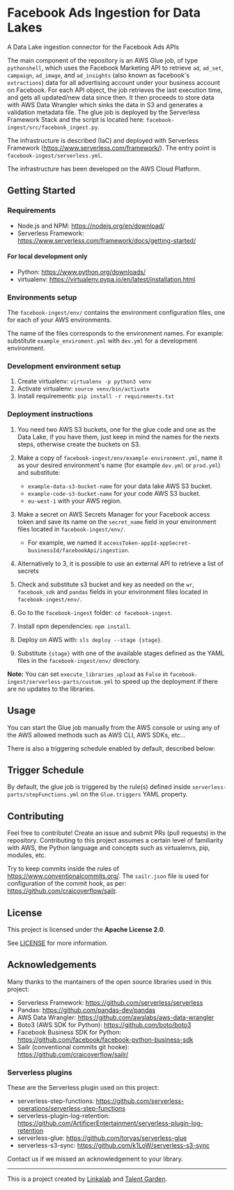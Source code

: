 # Facebook Ads Ingestion for Data Lakes

A Data Lake ingestion connector for the Facebook Ads APIs

The main component of the repository is an AWS Glue job, of type `pythonshell`, which uses the Facebook Marketing API to retrieve `ad`, `ad_set`, `campaign`, `ad_image`, and `ad_insights` (also known as facebook's `extractions`) data for all advertising account under your business account on Facebook. For each API object, the job retrieves the last execution time, and gets all updated/new data since then. It then proceeds to store data with AWS Data Wrangler which sinks the data in S3 and generates a validation metadata file. The glue job is deployed by the Serverless Framework Stack and the script is located here: `facebook-ingest/src/facebook_ingest.py`.

The infrastructure is described (IaC) and deployed with Serverless Framework (https://www.serverless.com/framework/). The entry point is `facebook-ingest/serverless.yml`.

The infrastructure has been developed on the AWS Cloud Platform.

## Getting Started

### Requirements

- Node.js and NPM: https://nodejs.org/en/download/
- Serverless Framework: https://www.serverless.com/framework/docs/getting-started/

#### For local development only

- Python: https://www.python.org/downloads/
- virtualenv: https://virtualenv.pypa.io/en/latest/installation.html

### Environments setup

The `facebook-ingest/env/` contains the environment configuration files, one for each of your AWS environments.

The name of the files corresponds to the environment names. For example: substitute `example_enviroment.yml` with `dev.yml` for a development environment.

### Development environment setup

1. Create virtualenv: `virtualenv -p python3 venv`
2. Activate virtualenv: `source venv/bin/activate`
3. Install requirements: `pip install -r requirements.txt`

### Deployment instructions

1. You need two AWS S3 buckets, one for the glue code and one as the Data Lake, if you have them, just keep in mind the names for the nexts steps, otherwise create the buckets on S3.

2. Make a copy of `facebook-ingest/env/example-environment.yml`, name it as your desired environment's name (for example `dev.yml` or `prod.yml`) and substitute:

   - `example-data-s3-bucket-name` for your data lake AWS S3 bucket.
   - `example-code-s3-bucket-name` for your code AWS S3 bucket.
   - `eu-west-1` with your AWS region.

3. Make a secret on AWS Secrets Manager for your Facebook access token and save its name on the `secret_name` field in your environment files located in `facebook-ingest/env/`.

   - For example, we named it `accessToken-appId-appSecret-businessId/facebookApi/ingestion`.

4. Alternatively to 3, it is possible to use an external API to retrieve a list of secrets

5. Check and substitute s3 bucket and key as needed on the `wr`, `facebook_sdk` and `pandas` fields in your environment files located in `facebook-ingest/env/`.

6. Go to the `facebook-ingest` folder: `cd facebook-ingest`.

7. Install npm dependencies: `npm install`.

8.  Deploy on AWS with: `sls deploy --stage {stage}`.
   1. Substitute `{stage}` with one of the available stages defined as the YAML files in the `facebook-ingest/env/` directory.

**Note:** You can set `execute_libraries_upload` as `False` in `facebook-ingest/serverless-parts/custom.yml` to speed up the deployment if there are no updates to the libraries.

## Usage

You can start the Glue job manually from the AWS console or using any of the AWS allowed methods such as AWS CLI, AWS SDKs, etc...

There is also a triggering schedule enabled by default, described below:

## Trigger Schedule

By default, the glue job is triggered by the rule(s) defined inside `serverless-parts/stepFunctions.yml` on the `Glue.triggers` YAML property.

## Contributing

Feel free to contribute! Create an issue and submit PRs (pull requests) in the repository. Contributing to this project assumes a certain level of familiarity with AWS, the Python language and concepts such as virtualenvs, pip, modules, etc.

Try to keep commits inside the rules of https://www.conventionalcommits.org/. The `sailr.json` file is used for configuration of the commit hook, as per: https://github.com/craicoverflow/sailr.

## License

This project is licensed under the **Apache License 2.0**.

See [LICENSE](LICENSE) for more information.

## Acknowledgements

Many thanks to the mantainers of the open source libraries used in this project:

- Serverless Framework: https://github.com/serverless/serverless
- Pandas: https://github.com/pandas-dev/pandas
- AWS Data Wrangler: https://github.com/awslabs/aws-data-wrangler
- Boto3 (AWS SDK for Python): https://github.com/boto/boto3
- Facebook Business SDK for Python: https://github.com/facebook/facebook-python-business-sdk
- Sailr (conventional commits git hooke): https://github.com/craicoverflow/sailr/

### Serverless plugins

These are the Serverless plugin used on this project:

- serverless-step-functions: https://github.com/serverless-operations/serverless-step-functions
- serverless-plugin-log-retention: https://github.com/ArtificerEntertainment/serverless-plugin-log-retention
- serverless-glue: https://github.com/toryas/serverless-glue
- serverless-s3-sync: https://github.com/k1LoW/serverless-s3-sync

Contact us if we missed an acknowledgement to your library.

---

This is a project created by [Linkalab](https://linkalab.it) and [Talent Garden](https://talentgarden.org).

